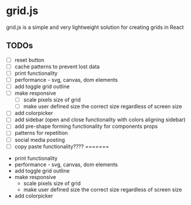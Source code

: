 # grid.js

grid.js is a simple and very lightweight solution for creating grids in React

## TODOs

- [ ] reset button
- [ ] cache patterns to prevent lost data
- [ ] print functionality
- [ ] performance - svg, canvas, dom elements
- [ ] add toggle grid outline
- [ ] make responsive
  - [ ] scale pixels size of grid
  - [ ] make user defined size the correct size regardless of screen size
- [ ] add colorpicker
- [ ] add sidebar (open and close functionality with colors aligning sidebar)
- [ ] add pre-shape forming functionality for components props
- [ ] patterns for repetition
- [ ] social media posting
- [ ] copy paste functionality????
=======
- print functionality
- performance - svg, canvas, dom elements
- add toggle grid outline
- make responsive
  - scale pixels size of grid
  - make user defined size the correct size regardless of screen size
- add colorpicker
